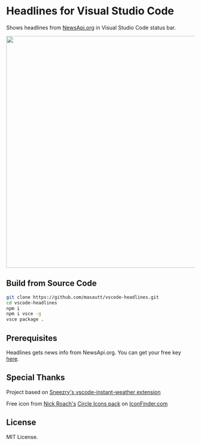 # Headlines for Visual Studio Code

Shows headlines from [NewsApi.org](https://newsapi.org) in Visual Studio Code status bar.

<img width="620" src="https://i.imgur.com/RTvMntr.png" />

<!-- ## Installation

Install from [Visual Studio Code Marketplace] -->

## Build from Source Code

```bash
git clone https://github.com/masautt/vscode-headlines.git
cd vscode-headlines
npm i
npm i vsce -g
vsce package .
```

## Prerequisites

Headlines gets news info from NewsApi.org. You can get your free key [here](https://newsapi.org/register).

## Special Thanks

Project based on [Sneezry's vscode-instant-weather extension](https://github.com/Sneezry/vscode-instant-weather)

Free icon from [Nick Roach's](https://www.elegantthemes.com/blog/freebie-of-the-week/beautiful-flat-icons-for-free) [Circle Icons pack](https://www.iconfinder.com/iconsets/circle-icons-1) on [IconFinder.com](https://www.iconfinder.com/)

## License

MIT License.